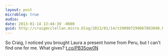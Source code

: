 ```yaml
---
layout: post
microblog: true
audio: 
date: 2013-01-14 13:44:39 -0600
guid: http://craigmcclellan.micro.blog/2013/01/14/t290907299067863040.html
---
```

So Craig, I noticed you brought Laura a present home from Peru, but I can't find one for me. What gives? [t.co/PB35ow0N](http://t.co/PB35ow0N)
